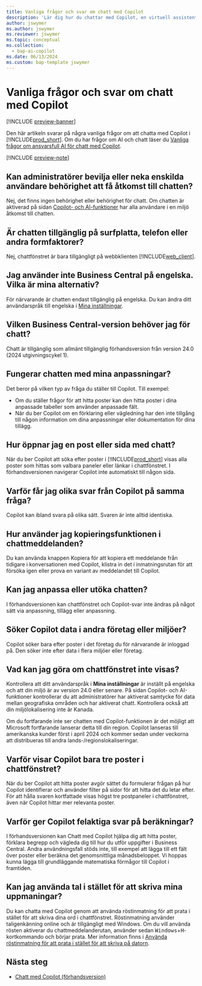 ```yaml
---
title: Vanliga frågor och svar om chatt med Copilot
description: 'Lär dig hur du chattar med Copilot, en virtuell assistent som hjälper dig att använda Business Central. Hitta svar på vanliga frågor om chattfunktioner, inställningar och begränsningar.'
author: jswymer
ms.author: jswymer
ms.reviewer: jswymer
ms.topic: conceptual
ms.collection:
  - bap-ai-copilot
ms.date: 06/13/2024
ms.custom: bap-template jswymer
---
```

# Vanliga frågor och svar om chatt med Copilot

[!INCLUDE [preview-banner](~/../shared-content/shared/preview-includes/preview-banner.md)]

Den här artikeln svarar på några vanliga frågor om att chatta med Copilot i [!INCLUDE[prod_short](includes/prod_short.md)]. Om du har frågor om AI och chatt läser du [Vanliga frågor om ansvarsfull AI för chatt med Copilot](faqs-chat-with-copilot.md).

[!INCLUDE [preview-note](~/../shared-content/shared/preview-includes/production-ready-preview-dynamics365.md)]

## Kan administratörer bevilja eller neka enskilda användare behörighet att få åtkomst till chatten?

Nej, det finns ingen behörighet eller behörighet för chatt. Om chatten är aktiverad på sidan [Copilot- och AI-funktioner](enable-ai.md) har alla användare i en miljö åtkomst till chatten.
 
## Är chatten tillgänglig på surfplatta, telefon eller andra formfaktorer?

Nej, chattfönstret är bara tillgängligt på webbklienten [!INCLUDE[web_client](includes/web_client.md)].

## Jag använder inte Business Central på engelska. Vilka är mina alternativ?

För närvarande är chatten endast tillgänglig på engelska. Du kan ändra ditt användarspråk till engelska i [Mina inställningar](ui-change-basic-settings.md#language).

## Vilken Business Central-version behöver jag för chatt?

Chatt är tillgänglig som allmänt tillgänglig förhandsversion från version 24.0 (2024 utgivningscykel 1).

## Fungerar chatten med mina anpassningar?

Det beror på vilken typ av fråga du ställer till Copilot. Till exempel:

- Om du ställer frågor för att hitta poster kan den hitta poster i dina anpassade tabeller som använder anpassade fält.
- När du ber Copilot om en förklaring eller vägledning har den inte tillgång till någon information om dina anpassningar eller dokumentation för dina tillägg.

## Hur öppnar jag en post eller sida med chatt?

När du ber Copilot att söka efter poster i [!INCLUDE[prod_short](includes/prod_short.md)] visas alla poster som hittas som valbara paneler eller länkar i chattfönstret. I förhandsversionen navigerar Copilot inte automatiskt till någon sida.

## Varför får jag olika svar från Copilot på samma fråga?

Copilot kan ibland svara på olika sätt. Svaren är inte alltid identiska.

## Hur använder jag kopieringsfunktionen i chattmeddelanden?

Du kan använda knappen Kopiera för att kopiera ett meddelande från tidigare i konversationen med Copilot, klistra in det i inmatningsrutan för att försöka igen eller prova en variant av meddelandet till Copilot.

## Kan jag anpassa eller utöka chatten?

I förhandsversionen kan chattfönstret och Copilot-svar inte ändras på något sätt via anpassning, tillägg eller anpassning.

## Söker Copilot data i andra företag eller miljöer?

Copilot söker bara efter poster i det företag du för närvarande är inloggad på. Den söker inte efter data i flera miljöer eller företag.

## Vad kan jag göra om chattfönstret inte visas?

Kontrollera att ditt användarspråk i **Mina inställningar** är inställt på engelska och att din miljö är av version 24.0 eller senare. På sidan Copilot- och AI-funktioner kontrollerar du att administratörer har aktiverat samtycke för data mellan geografiska områden och har aktiverat chatt. Kontrollera också att din miljölokalisering inte är Kanada.

Om du fortfarande inte ser chatten med Copilot-funktionen är det möjligt att Microsoft fortfarande lanserar detta till din region. Copilot lanseras till amerikanska kunder först i april 2024 och kommer sedan under veckorna att distribueras till andra lands-/regionslokaliseringar.

## Varför visar Copilot bara tre poster i chattfönstret?

När du ber Copilot att hitta poster avgör sättet du formulerar frågan på hur Copilot identifierar och använder filter på sidor för att hitta det du letar efter. För att hålla svaren kortfattade visas högst tre postpaneler i chattfönstret, även när Copilot hittar mer relevanta poster.

## Varför ger Copilot felaktiga svar på beräkningar?

I förhandsversionen kan Chatt med Copilot hjälpa dig att hitta poster, förklara begrepp och vägleda dig till hur du utför uppgifter i Business Central. Andra användningsfall stöds inte, till exempel att lägga till ett fält över poster eller beräkna det genomsnittliga månadsbeloppet. Vi hoppas kunna lägga till grundläggande matematiska förmågor till Copilot i framtiden.

## Kan jag använda tal i stället för att skriva mina uppmaningar?

Du kan chatta med Copilot genom att använda röstinmatning för att prata i stället för att skriva dina ord i chattfönstret. Röstinmatning använder taligenkänning online och är tillgängligt med Windows. Om du vill använda rösten aktiverar du chattmeddelanderutan, använder sedan <kbd>Windows</kbd>+<kbd>H</kbd>-kortkommando och börjar prata. Mer information finns i [Använda röstinmatning för att prata i stället för att skriva på datorn](https://support.microsoft.com/windows/use-voice-typing-to-talk-instead-of-type-on-your-pc-fec94565-c4bd-329d-e59a-af033fa5689f).

## Nästa steg

- [Chatt med Copilot (förhandsversion)](chat-with-copilot.md)
